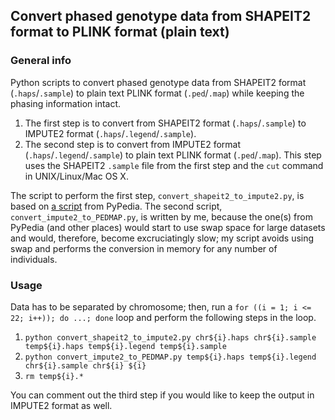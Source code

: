 ## Convert phased genotype data from SHAPEIT2 format to PLINK format (plain text)

### General info
Python scripts to convert phased genotype data from SHAPEIT2 format (`.haps`/`.sample`) to plain text PLINK format (`.ped`/`.map`) while
keeping the phasing information intact.
   1. The first step is to convert from SHAPEIT2 format (`.haps`/`.sample`) to IMPUTE2 format (`.haps`/`.legend`/`.sample`).
   2. The second step is to convert from IMPUTE2 format (`.haps`/`.legend`/`.sample`) to plain text PLINK format (`.ped`/`.map`).
   This step uses the SHAPEIT2 `.sample` file from the first step and the `cut` command in UNIX/Linux/Mac OS X.

The script to perform the first step, `convert_shapeit2_to_impute2.py`, is based on [a script](http://www.pypedia.com/index.php/convert_shapeit_reference_to_impute2) from PyPedia. The second script, `convert_impute2_to_PEDMAP.py`, is written by me, because the one(s) from PyPedia (and other places) would start to use swap space for large datasets and would, therefore, become
excruciatingly slow; my script avoids using swap and performs the conversion in memory for any number of individuals.

### Usage
Data has to be separated by chromosome; then, run a `for ((i = 1; i <= 22; i++)); do ...; done` loop and perform the following steps in the loop.
   1. `python convert_shapeit2_to_impute2.py chr${i}.haps chr${i}.sample temp${i}.haps temp${i}.legend temp${i}.sample`
   2. `python convert_impute2_to_PEDMAP.py temp${i}.haps temp${i}.legend chr${i}.sample chr${i} ${i}`
   3. `rm temp${i}.*`

You can comment out the third step if you would like to keep the output in IMPUTE2 format as well.
